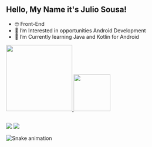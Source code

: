 ## Hello, My Name it's Julio Sousa! 

- 🤓 Front-End
- 🧐 I’m Interested in opportunities Android Development
- 🌱 I’m Currently learning Java and Kotlin for Android

<div>
  <a href="https;/github.com/juliocsanchez">
  <img height="180em" src="https://github-readme-stats.vercel.app/api?username=juliocsanchez&show_icons=true&theme=dark&include_all_commits-true&count_private-true"/>
    <img height="100em" src="https://github-readme-stats.vercel.app/api/top-langs/?username=juliocsanchez&layout=compact&langs_count=16&theme=dark"/>
</div>

  ## 
  
  <div>
  <a href="https://www.linkedin.com/in/julio-sousa-5aa0a0229/" target="_blank"><img src="https://img.shields.io/badge/-LinkedIn-%23007B5?style=for-the-badge&logo=linkedin&logoColor=white" target="_blank"></a>
    <a href="mailto:juliocspfc@gmail.com"><img src="https://img.shields.io/badge/-Gmail-%23333?style=for-the-badge&logo=gmail&logoColor=white" target="_blank"></a>
    
![Snake animation](https://github.com/juliocsanchez/juliocsanchez/blob/output/github-contribution-grid-snake.svg)
  </div>
  
  
  
<!---
juliocsanchez/juliocsanchez is a ✨ special ✨ repository because its `README.md` (this file) appears on your GitHub profile.
You can click the Preview link to take a look at your changes.
--->
